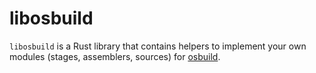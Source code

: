# libosbuild

`libosbuild` is a Rust library that contains helpers to implement your own
modules (stages, assemblers, sources) for [osbuild](https://osbuild.org/).



